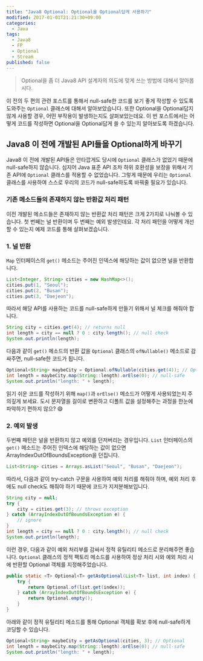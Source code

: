 ```yaml
---
title: "Java8 Optional: Optional을 Optional답게 사용하기"
modified: 2017-01-01T21:21:30+09:00
categories: 
  - Java
tags:
  - Java8
  - FP
  - Optional
  - Stream
published: false
---
```


> Optional을 좀 더 Java8 API 설계자의 의도에 맞게 쓰는 방법에 대해서 알아봅시다.

이 전의 두 편의 관련 포스트를 통해서 null-safe한 코드를 보기 좋게 작성할 수 있도록 도와주는 `Optional` 클래스에 대해서 알아보았습니다.
또한 Optional을 Optional답지 않게 사용할 경우, 어떤 부작용이 발생하는지도 살펴보았는데요.
이 번 포스트에서는 어떻게 코드를 작성하면 Optional을 Optional답게 쓸 수 있는지 알아보도록 하겠습니다.

## Java8 이 전에 개발된 API들을 Optional하게 바꾸기

Java8 이 전에 개발된 API들은 안타깝게도 당시에 `Optional` 클래스가 없었기 때문에 null-safe하지 않습니다.
심지어 Java 표준 API 조차 하위 호환성을 보장을 위해서 기존 API에 `Optional` 클래스를 적용할 수 없었습니다.
그렇게 때문에 우리는 `Optional` 클래스를 사용하여 스스로 우리의 코드가 null-safe하도록 바꿔줄 필요가 있습니다.

### 기존 메소드들의 존재하지 않는 반환값 처리 패턴

이전 개발된 메소드들은 존재하지 않는 반환값 처리 패턴은 크게 2가지로 나눠볼 수 있습니다.
첫 번째는 널 반환이며 두 번째는 예외 발생인데요.
각 처리 패턴을 어떻게 개선할 수 있는지 예제 코드를 통해 살펴보겠습니다.

### 1. 널 반환

`Map` 인터페이스의 `get()` 메소드는 주어진 인덱스에 해당하는 값이 없으면 널을 반환합니다.

```java
List<Integer, String> cities = new HashMap<>();
cities.put(1, "Seoul");
cities.put(2, "Busan");
cities.put(3, "Daejeon");
```

따라서 해당 API를 사용하는 코드를 null-safe하게 만들기 위해서 널 체크를 해줘야 합니다.

```java
String city = cities.get(4); // returns null
int length = city == null ? 0 : city.length(); // null check
System.out.println(length);
```

다음과 같이 `get()` 메소드의 반환 값을 `Optional` 클래스의 `ofNullable()` 메소드로 감싸주면, null-safe한 코드가 됩니다.

```java
Optional<String> maybeCity = Optional.ofNullable(cities.get(4)); // Optional
int length = maybeCity.map(String::length).orElse(0); // null-safe
System.out.println("length: " + length);
```

읽기 쉬운 코드를 작성하기 위해 `map()`과 `orElse()` 메소드가 어떻게 사용되었는지 주의깊게 보세요.
도시 문자열을 길이로 변환하고 디폴트 값을 설정해주는 과정을 한눈에 파악하기 편하지 않으? :smile:

### 2. 예외 발생

두번째 패턴은 널을 반환하지 않고 예외를 던저버리는 경우입니다.
`List` 인터페이스의 `get()` 메소드는 주어진 인덱스에 해당하는 값이 없으면 ArrayIndexOutOfBoundsException을 던집니다.

```java
List<String> cities = Arrays.asList("Seoul", "Busan", "Daejeon");
```

따라서, 다음과 같이 try-catch 구문을 사용하여 예외 처리를 해줘야 하며, 예외 처리 후에도 null check도 해줘야 하기 때문에 코드가 지저분해보입니다.

```java
String city = null;
try {
	city = cities.get(3); // throws exception
} catch (ArrayIndexOutOfBoundsException e) {
	// ignore
}
int length = city == null ? 0 : city.length(); // null check
System.out.println(length);
```

이런 경우, 다음과 같이 예외 처리부를 감싸서 정적 유틸리티 메소드로 분리해주면 좋습니다.
`Optional` 클래스의 정적 팩토리 메소드를 사용하여 정상 처리 시와 예외 처리 시에 반환할 Optional 객체를 지정해주었습니다.

```java
public static <T> Optional<T> getAsOptional(List<T> list, int index) {
	try {
		return Optional.of(list.get(index));
	} catch (ArrayIndexOutOfBoundsException e) {
		return Optional.empty();
	}
}
```

아래와 같이 정적 유틸리티 메소드를 통해 Optional 객체를 확보 후에 null-safe하게 코딩할 수 있습니다.

```java
Optional<String> maybeCity = getAsOptional(cities, 3); // Optional
int length = maybeCity.map(String::length).orElse(0); // null-safe
System.out.println("length: " + length);
```









